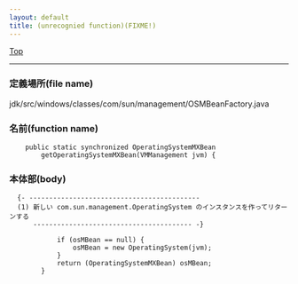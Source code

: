 ```yaml
---
layout: default
title: (unrecognied function)(FIXME!)
---
```

[Top](../index.html)

--- 
### 定義場所(file name)
jdk/src/windows/classes/com/sun/management/OSMBeanFactory.java

### 名前(function name)
```
    public static synchronized OperatingSystemMXBean
        getOperatingSystemMXBean(VMManagement jvm) {
```

### 本体部(body)
```
  {- -------------------------------------------
  (1) 新しい com.sun.management.OperatingSystem のインスタンスを作ってリターンする
      ---------------------------------------- -}
	
	        if (osMBean == null) {
	            osMBean = new OperatingSystem(jvm);
	        }
	        return (OperatingSystemMXBean) osMBean;
	    }
	
```


